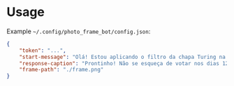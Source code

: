 # Usage

Example `~/.config/photo_frame_bot/config.json`:

```json
{
    "token": "...",
    "start-message": "Olá! Estou aplicando o filtro da chapa Turing na sua foto. Se quiser, pode me enviar outras fotos e eu faço de novo :)",
    "response-caption": "Prontinho! Não se esqueça de votar nos dias 12 e 13 no Moodle ;)",
    "frame-path": "./frame.png"
}
```

